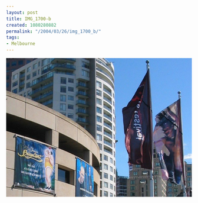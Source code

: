 ```yaml
---
layout: post
title: IMG_1700-b
created: 1080280882
permalink: "/2004/03/26/img_1700_b/"
tags:
- Melbourne
---
```


<img src="/image/images/img_1700-b-450.jpg"/>


